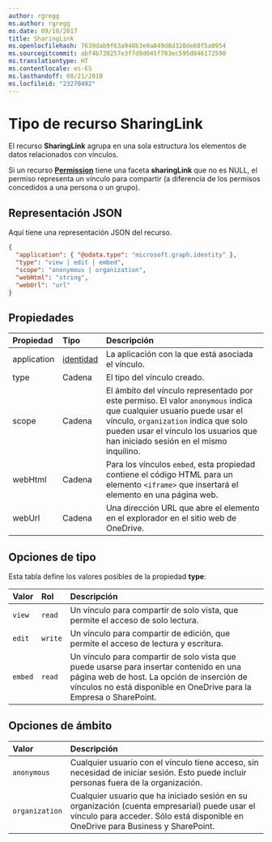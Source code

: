 ```yaml
---
author: rgregg
ms.author: rgregg
ms.date: 09/10/2017
title: SharingLink
ms.openlocfilehash: 7639dab9f63a948b3e9a849d8d320de60f5a0954
ms.sourcegitcommit: abf4b739257e3ffd9d045f783ec595d846172590
ms.translationtype: HT
ms.contentlocale: es-ES
ms.lasthandoff: 08/21/2018
ms.locfileid: "23270492"
---
```

# <a name="sharinglink-resource-type"></a>Tipo de recurso SharingLink

El recurso **SharingLink** agrupa en una sola estructura los elementos de datos relacionados con vínculos.

Si un recurso [**Permission**](permission.md) tiene una faceta **sharingLink** que no es NULL, el permiso representa un vínculo para compartir (a diferencia de los permisos concedidos a una persona o un grupo).

## <a name="json-representation"></a>Representación JSON

Aquí tiene una representación JSON del recurso.

<!-- {
  "blockType": "resource",
  "optionalProperties": [ "application", "scope" ],
  "@odata.type": "microsoft.graph.sharingLink"
}-->

```json
{
  "application": { "@odata.type": "microsoft.graph.identity" },
  "type": "view | edit | embed",
  "scope": "anonymous | organization",
  "webHtml": "string",
  "webUrl": "url"
}
```

## <a name="properties"></a>Propiedades

| Propiedad    | Tipo          | Descripción
|:------------|:--------------|:-------------------------------------
| application | [identidad][]  | La aplicación con la que está asociada el vínculo.
| type        | Cadena        | El tipo del vínculo creado.
| scope       | Cadena        | El ámbito del vínculo representado por este permiso. El valor `anonymous` indica que cualquier usuario puede usar el vínculo, `organization` indica que solo pueden usar el vínculo los usuarios que han iniciado sesión en el mismo inquilino.
| webHtml     | Cadena        | Para los vínculos `embed`, esta propiedad contiene el código HTML para un elemento `<iframe>` que insertará el elemento en una página web.
| webUrl      | Cadena        | Una dirección URL que abre el elemento en el explorador en el sitio web de OneDrive.

[Identidad]: identity.md

## <a name="type-options"></a>Opciones de tipo

Esta tabla define los valores posibles de la propiedad **type**:

| Valor   | Rol    | Descripción
|:--------|:--------|:---------------------------------------------------------
| `view`  | `read`  | Un vínculo para compartir de solo vista, que permite el acceso de solo lectura.
| `edit`  | `write` | Un vínculo para compartir de edición, que permite el acceso de lectura y escritura.
| `embed` | `read`  | Un vínculo para compartir de solo vista que puede usarse para insertar contenido en una página web de host. La opción de inserción de vínculos no está disponible en OneDrive para la Empresa o SharePoint.

## <a name="scope-options"></a>Opciones de ámbito

| Valor          | Descripción
|:---------------|:------------------------------------------------------------
| `anonymous`    | Cualquier usuario con el vínculo tiene acceso, sin necesidad de iniciar sesión. Esto puede incluir personas fuera de la organización.
| `organization` | Cualquier usuario que ha iniciado sesión en su organización (cuenta empresarial) puede usar el vínculo para acceder. Sólo está disponible en OneDrive para Business y SharePoint.

<!-- uuid: 8fcb5dbc-d5aa-4681-8e31-b001d5168d79
2015-10-25 14:57:30 UTC -->
<!-- {
  "type": "#page.annotation",
  "description": "The sharing link facet provides information about how a file is shared.",
  "keywords": "sharing,sharing link, sharing url, webUrl",
  "section": "documentation",
  "suppressions": [
    "Warning: /api-reference/v1.0/resources/sharinglink.md:
      Found potential enums in resource example that weren't defined in a table:(view,edit,embed) are in resource, but () are in table",
    "Warning: /api-reference/v1.0/resources/sharinglink.md:
      Found potential enums in resource example that weren't defined in a table:(anonymous,organization) are in resource, but () are in table"
  ],
  "tocPath": "Facets/SharingLink"
} -->
